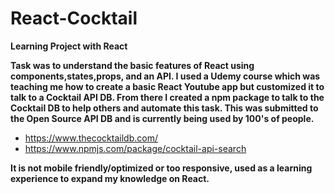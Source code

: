 # React-Cocktail
**Learning Project with React**

**Task was to understand the basic features of React using components,states,props, and an API. I used a Udemy course which was teaching me how to create a basic React Youtube app but customized it to talk to a Cocktail API DB. From there I created a npm package to talk to the Cocktail DB to help others and automate this task. This was submitted to the Open Source API DB and is currently being used by 100's of people.**
* https://www.thecocktaildb.com/ 
* https://www.npmjs.com/package/cocktail-api-search  

**It is not mobile friendly/optimized or too responsive, used as a learning experience to expand my knowledge on React.**



